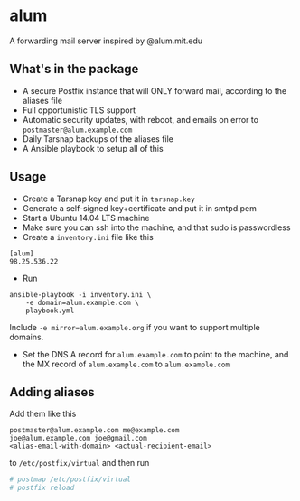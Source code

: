 alum
====

A forwarding mail server inspired by @alum.mit.edu


## What's in the package

* A secure Postfix instance that will ONLY forward mail, according to the aliases file
* Full opportunistic TLS support
* Automatic security updates, with reboot, and emails on error to `postmaster@alum.example.com`
* Daily Tarsnap backups of the aliases file
* A Ansible playbook to setup all of this


## Usage

* Create a Tarsnap key and put it in `tarsnap.key`
* Generate a self-signed key+certificate and put it in smtpd.pem
* Start a Ubuntu 14.04 LTS machine
* Make sure you can ssh into the machine, and that sudo is passwordless
* Create a `inventory.ini` file like this
```
[alum]
98.25.536.22
```
* Run
```
ansible-playbook -i inventory.ini \
    -e domain=alum.example.com \
    playbook.yml
```
Include `-e mirror=alum.example.org` if you want to support multiple domains.
* Set the DNS A record for `alum.example.com` to point to the machine, and the MX record of `alum.example.com` to `alum.example.com`


## Adding aliases

Add them like this

```
postmaster@alum.example.com me@example.com
joe@alum.example.com joe@gmail.com
<alias-email-with-domain> <actual-recipient-email>
```

to `/etc/postfix/virtual` and then run

```sh
# postmap /etc/postfix/virtual
# postfix reload
```
